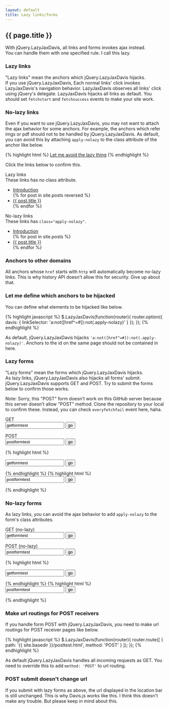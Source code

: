```yaml
---
layout: default
title: Lazy links/forms
---
```


## {{ page.title }}

With jQuery.LazyJaxDavis, all links and forms invokes ajax instead.  
You can handle them with one specified rule. I call this lazy.

### Lazy links

"Lazy links" mean the anchors which jQuery.LazyJaxDavis hijacks.  
If you use jQuery.LazyJaxDavis, Each normal links' click invokes LazyJaxDavis's navigation behavior. LazyJaxDavis observes all links' click using jQuery's delegate. LazyJaxDavis hijacks all links as default. You should set `fetchstart` and `fetchsuccess` events to make your site work.

### No-lazy links

Even if you want to use jQuery.LazyJaxDavis, you may not want to attach the ajax behavior for some anchors. For example, the anchors which refer imgs or pdf should not to be handled by jQuery.LazyJaxDavis. As default, you can avoid this by attaching `apply-nolazy` to the class attribute of the anchor like below.

{% highlight html %}
<a href="somewhere.html" class="apply-nolazy">Let me avoid the lazy thing</a>
{% endhighlight %}

Click the links below to confirm this.

<div class="mod-nolazytestnav">
	<div class="mod-nolazytestnav-lazy">
		<div class="h">Lazy links</div>
		<div class="p">These links has no class attribute.</div>
		<ul>
			<li><a href="{{ site.basedir }}/">Introduction</a></li>
			{% for post in site.posts reversed %}
				<li><a href="{{ site.basedir }}{{ post.url }}">{{ post.title }}</a></li>
			{% endfor %}
		</ul>
	</div>
	<div class="mod-nolazytestnav-nolazy">
		<div class="h">No-lazy links</div>
		<div class="p">These links has <code>class="apply-nolazy"</code>.</div>
		<ul>
			<li><a class="apply-nolazy" href="{{ site.basedir }}/">Introduction</a></li>
			{% for post in site.posts %}
				<li><a class="apply-nolazy" href="{{ site.basedir }}{{ post.url }}">{{ post.title }}</a></li>
			{% endfor %}
		</ul>
	</div>
</div>

### Anchors to other domains

All anchors whose `href` starts with `http` will automatically become no-lazy links. This is why history API doesn't allow this for security. Give up about that.

### Let me define which anchors to be hijacked

You can define what elements to be hijacked like below.  

{% highlight javascript %}
$.LazyJaxDavis(function(router){
  router.option({
    davis: {
      linkSelector: 'a:not([href^=#]):not(.apply-nolazy)'
    }
  });
});
{% endhighlight %}

As default, jQuery.LazyJaxDavis hijacks `'a:not([href^=#]):not(.apply-nolazy)'`. Anchors to the id on the same page should not be contained in here.

### Lazy forms

"Lazy forms" mean the forms which jQuery.LazyJaxDavis hijacks.  
As lazy links, jQuery.LazyJaxDavis also hijacks all forms' submit.  
jQuery.LazyJaxDavis supports GET and POST. Try to submit the forms below to confirm those works.

Note: Sorry, this "POST" form doesn't work on this GitHub server because this server doesn't allow "POST" method. Clone the repository to your local to confirm these. Instead, you can check `everyfetchfail` event here, haha.

<div class="mod-forms">
	<div class="h">GET</div>
	<form action="{{ site.basedir }}/gettest.html" method="get">
		<input type="text" value="getformtest" name="getval"> <input type="submit" value="go">
	</form>
	<div class="h">POST</div>
	<form action="{{ site.basedir }}/posttest.html" method="post">
		<input type="text" value="postformtest" name="postval"> <input type="submit" value="go">
	</form>
</div>

{% highlight html %}
<form action="{{ site.basedir }}/gettest.html" method="get">
	<input type="text" value="getformtest" name="getval"> <input type="submit" value="go">
</form>
{% endhighlight %}
{% highlight html %}
<form action="{{ site.basedir }}/posttest.html" method="post">
	<input type="text" value="postformtest" name="postval"> <input type="submit" value="go">
</form>
{% endhighlight %}

### No-lazy forms

As lazy links, you can avoid the ajax behavior to add `apply-nolazy` to the form's class attributes.

<div class="mod-forms">
	<div class="h">GET (no-lazy)</div>
	<form action="{{ site.basedir }}/gettest.html" method="get" class="apply-nolazy">
		<input type="text" value="getformtest" name="getval"> <input type="submit" value="go">
	</form>
	<div class="h">POST (no-lazy)</div>
	<form action="{{ site.basedir }}/posttest.html" method="post" class="apply-nolazy">
		<input type="text" value="postformtest" name="postval"> <input type="submit" value="go">
	</form>
</div>

{% highlight html %}
<form action="{{ site.basedir }}/gettest.html" method="get" class="apply-nolazy">
	<input type="text" value="getformtest" name="getval"> <input type="submit" value="go">
</form>
{% endhighlight %}
{% highlight html %}
<form action="{{ site.basedir }}/posttest.html" method="post" class="apply-nolazy">
	<input type="text" value="postformtest" name="postval"> <input type="submit" value="go">
</form>
{% endhighlight %}

### Make url routings for POST receivers

If you handle form POST with jQuery.LazyJaxDavis, you need to make url routings for POST receiver pages like below.

{% highlight javascript %}
$.LazyJaxDavis(function(router){
	router.route([
		{
			path: '{{ site.basedir }}/posttest.html',
			method: 'POST'
		}
	]);
});
{% endhighlight %}

As default jQuery.LazyJaxDavis handles all incoming requests as GET. You need to override this to add `method: 'POST'` to url routing.

### POST submit doesn't change url

If you submit with lazy forms as above, the url displayed in the location bar is still unchanged. This is why Davis.js works like this. I think this doesn't make any trouble. But please keep in mind about this.



